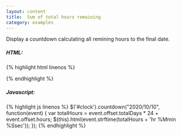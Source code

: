 ```yaml
---
layout: content
title:  Sum of total hours remaining
category: examples
---
```

Display a countdown calculating all remining hours to the final date.

<div id="clock" class="total-hours"></div>

<script type="text/javascript">
    twoDaysFromNow = new Date().valueOf() + 2 * 24 * 60 * 60 * 1000;
    $('#clock').countdown(twoDaysFromNow, function(event) {
        var totalHours = event.offset.totalDays * 24 + event.offset.hours;
        $(this).html(event.strftime(totalHours + 'hr %Mmin %Ssec'));
    });
</script>

##### HTML:
{% highlight html linenos %}
<div id="clock"></div>
{% endhighlight %}

##### Javascript:
{% highlight js linenos %}
    $('#clock').countdown("2020/10/10", function(event) {
        var totalHours = event.offset.totalDays * 24 + event.offset.hours;
        $(this).html(event.strftime(totalHours + 'hr %Mmin %Ssec'));
    });
{% endhighlight %}